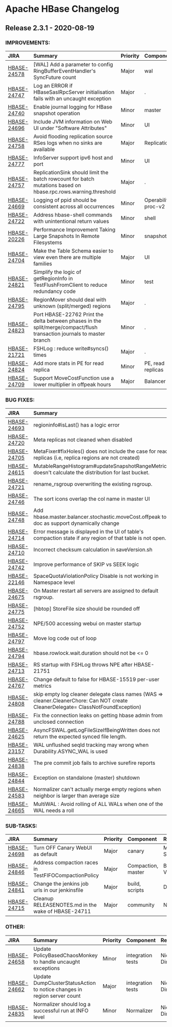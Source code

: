 
<!---
# Licensed to the Apache Software Foundation (ASF) under one
# or more contributor license agreements.  See the NOTICE file
# distributed with this work for additional information
# regarding copyright ownership.  The ASF licenses this file
# to you under the Apache License, Version 2.0 (the
# "License"); you may not use this file except in compliance
# with the License.  You may obtain a copy of the License at
#
#     http://www.apache.org/licenses/LICENSE-2.0
#
# Unless required by applicable law or agreed to in writing, software
# distributed under the License is distributed on an "AS IS" BASIS,
# WITHOUT WARRANTIES OR CONDITIONS OF ANY KIND, either express or implied.
# See the License for the specific language governing permissions and
# limitations under the License.
-->
# Apache HBase Changelog

## Release 2.3.1 - 2020-08-19



### IMPROVEMENTS:

| JIRA | Summary | Priority | Component | Reporter | Contributor |
|:---- |:---- | :--- |:---- |:---- |:---- |
| [HBASE-24578](https://issues.apache.org/jira/browse/HBASE-24578) | [WAL] Add a parameter to config RingBufferEventHandler's SyncFuture count |  Major | wal | Reid Chan | wenfeiyi666 |
| [HBASE-24747](https://issues.apache.org/jira/browse/HBASE-24747) | Log an ERROR if HBaseSaslRpcServer initialisation fails with an uncaught exception |  Major | . | Wellington Chevreuil | Wellington Chevreuil |
| [HBASE-24740](https://issues.apache.org/jira/browse/HBASE-24740) | Enable journal logging for HBase snapshot operation |  Minor | master | Sandeep Guggilam | Sandeep Guggilam |
| [HBASE-24696](https://issues.apache.org/jira/browse/HBASE-24696) | Include JVM information on Web UI under "Software Attributes" |  Minor | UI | Nick Dimiduk | Mingliang Liu |
| [HBASE-24758](https://issues.apache.org/jira/browse/HBASE-24758) | Avoid flooding replication source RSes logs when no sinks are available |  Major | Replication | Wellington Chevreuil | Wellington Chevreuil |
| [HBASE-24777](https://issues.apache.org/jira/browse/HBASE-24777) | InfoServer support ipv6 host and port |  Minor | UI | Yechao Chen | Yechao Chen |
| [HBASE-24757](https://issues.apache.org/jira/browse/HBASE-24757) | ReplicationSink should limit the batch rowcount for batch mutations based on hbase.rpc.rows.warning.threshold |  Major | . | Viraj Jasani | Viraj Jasani |
| [HBASE-24669](https://issues.apache.org/jira/browse/HBASE-24669) | Logging of ppid should be consistent across all occurrences |  Minor | Operability, proc-v2 | Nick Dimiduk | niuyulin |
| [HBASE-24722](https://issues.apache.org/jira/browse/HBASE-24722) | Address hbase-shell commands with unintentional return values |  Minor | shell | Elliot Miller | Elliot Miller |
| [HBASE-20226](https://issues.apache.org/jira/browse/HBASE-20226) | Performance Improvement Taking Large Snapshots In Remote Filesystems |  Minor | snapshots | Saad Mufti | Bharath Vissapragada |
| [HBASE-24704](https://issues.apache.org/jira/browse/HBASE-24704) | Make the Table Schema easier to view even there are multiple families |  Major | UI | Zheng Wang | Zheng Wang |
| [HBASE-24821](https://issues.apache.org/jira/browse/HBASE-24821) | Simplify the logic of getRegionInfo in TestFlushFromClient to reduce redundancy code |  Minor | test | Zheng Wang | Zheng Wang |
| [HBASE-24795](https://issues.apache.org/jira/browse/HBASE-24795) | RegionMover should deal with unknown (split/merged) regions |  Major | . | Viraj Jasani | Viraj Jasani |
| [HBASE-24823](https://issues.apache.org/jira/browse/HBASE-24823) | Port HBASE-22762 Print the delta between phases in the split/merge/compact/flush transaction journals to master branch |  Minor | . | Sandeep Guggilam | Sandeep Guggilam |
| [HBASE-21721](https://issues.apache.org/jira/browse/HBASE-21721) | FSHLog : reduce write#syncs() times |  Major | . | Bo Cui | Bo Cui |
| [HBASE-24824](https://issues.apache.org/jira/browse/HBASE-24824) | Add more stats in PE for read replica |  Minor | PE, read replicas | Huaxiang Sun | Huaxiang Sun |
| [HBASE-24709](https://issues.apache.org/jira/browse/HBASE-24709) | Support MoveCostFunction use a lower multiplier in offpeak hours |  Major | Balancer | Zheng Wang | Zheng Wang |


### BUG FIXES:

| JIRA | Summary | Priority | Component | Reporter | Contributor |
|:---- |:---- | :--- |:---- |:---- |:---- |
| [HBASE-24693](https://issues.apache.org/jira/browse/HBASE-24693) | regioninfo#isLast() has a logic error |  Minor | . | Bo Cui | Bo Cui |
| [HBASE-24720](https://issues.apache.org/jira/browse/HBASE-24720) | Meta replicas not cleaned when disabled |  Minor | read replicas | Szabolcs Bukros | Szabolcs Bukros |
| [HBASE-24705](https://issues.apache.org/jira/browse/HBASE-24705) | MetaFixer#fixHoles() does not include the case for read replicas (i.e, replica regions are not created) |  Major | read replicas | Huaxiang Sun | Huaxiang Sun |
| [HBASE-24615](https://issues.apache.org/jira/browse/HBASE-24615) | MutableRangeHistogram#updateSnapshotRangeMetrics doesn't calculate the distribution for last bucket. |  Major | metrics | Rushabh Shah | wenfeiyi666 |
| [HBASE-24721](https://issues.apache.org/jira/browse/HBASE-24721) | rename\_rsgroup overwriting the existing rsgroup. |  Major | . | chiranjeevi | Mohammad Arshad |
| [HBASE-24746](https://issues.apache.org/jira/browse/HBASE-24746) | The sort icons overlap the col name in master UI |  Major | UI | Zheng Wang | Zheng Wang |
| [HBASE-24748](https://issues.apache.org/jira/browse/HBASE-24748) | Add hbase.master.balancer.stochastic.moveCost.offpeak to doc as support dynamically change |  Minor | documentation | Zheng Wang | Zheng Wang |
| [HBASE-24714](https://issues.apache.org/jira/browse/HBASE-24714) | Error message is displayed in the UI of table's compaction state if any region of that table is not open. |  Major | Compaction, UI | Sanjeet Nishad | Sanjeet Nishad |
| [HBASE-24710](https://issues.apache.org/jira/browse/HBASE-24710) | Incorrect checksum calculation in saveVersion.sh |  Major | scripts | Peter Somogyi | Peter Somogyi |
| [HBASE-24742](https://issues.apache.org/jira/browse/HBASE-24742) | Improve performance of SKIP vs SEEK logic |  Major | Performance, regionserver | Lars Hofhansl | Lars Hofhansl |
| [HBASE-22146](https://issues.apache.org/jira/browse/HBASE-22146) | SpaceQuotaViolationPolicy Disable is not working in Namespace level |  Major | . | Uma Maheswari | Surbhi Kochhar |
| [HBASE-24675](https://issues.apache.org/jira/browse/HBASE-24675) | On Master restart all servers are assigned to default rsgroup. |  Major | rsgroup | Mohammad Arshad | Mohammad Arshad |
| [HBASE-24775](https://issues.apache.org/jira/browse/HBASE-24775) | [hbtop] StoreFile size should be rounded off |  Minor | hbtop | Toshihiro Suzuki | Toshihiro Suzuki |
| [HBASE-24752](https://issues.apache.org/jira/browse/HBASE-24752) | NPE/500 accessing webui on master startup |  Minor | master | Nick Dimiduk | wenfeiyi666 |
| [HBASE-24797](https://issues.apache.org/jira/browse/HBASE-24797) | Move log code out of loop |  Minor | Normalizer | Sun Xin | Sun Xin |
| [HBASE-24794](https://issues.apache.org/jira/browse/HBASE-24794) | hbase.rowlock.wait.duration should not be \<= 0 |  Minor | regionserver | Sean Busbey | Sean Busbey |
| [HBASE-24713](https://issues.apache.org/jira/browse/HBASE-24713) | RS startup with FSHLog throws NPE after HBASE-21751 |  Minor | wal | ramkrishna.s.vasudevan | Gaurav Kanade |
| [HBASE-24767](https://issues.apache.org/jira/browse/HBASE-24767) | Change default to false for HBASE-15519 per-user metrics |  Major | metrics | Michael Stack | Michael Stack |
| [HBASE-24808](https://issues.apache.org/jira/browse/HBASE-24808) | skip empty log cleaner delegate class names (WAS =\> cleaner.CleanerChore: Can NOT create CleanerDelegate= ClassNotFoundException) |  Trivial | . | Michael Stack | Michael Stack |
| [HBASE-24788](https://issues.apache.org/jira/browse/HBASE-24788) | Fix the connection leaks on getting hbase admin from unclosed connection |  Major | mapreduce | Sandeep Pal | Sandeep Pal |
| [HBASE-24625](https://issues.apache.org/jira/browse/HBASE-24625) | AsyncFSWAL.getLogFileSizeIfBeingWritten does not return the expected synced file length. |  Critical | Replication, wal | chenglei | chenglei |
| [HBASE-23157](https://issues.apache.org/jira/browse/HBASE-23157) | WAL unflushed seqId tracking may wrong when Durability.ASYNC\_WAL is used |  Major | regionserver, wal | Lijin Bin | Duo Zhang |
| [HBASE-24838](https://issues.apache.org/jira/browse/HBASE-24838) | The pre commit job fails to archive surefire reports |  Critical | build, scripts | Duo Zhang | Duo Zhang |
| [HBASE-24844](https://issues.apache.org/jira/browse/HBASE-24844) | Exception on standalone (master) shutdown |  Minor | Zookeeper | Nick Dimiduk | wenfeiyi666 |
| [HBASE-24583](https://issues.apache.org/jira/browse/HBASE-24583) | Normalizer can't actually merge empty regions when neighbor is larger than average size |  Major | master, Normalizer | Nick Dimiduk | Nick Dimiduk |
| [HBASE-24665](https://issues.apache.org/jira/browse/HBASE-24665) | MultiWAL :  Avoid rolling of ALL WALs when one of the WAL needs a roll |  Major | wal | wenfeiyi666 | wenfeiyi666 |


### SUB-TASKS:

| JIRA | Summary | Priority | Component | Reporter | Contributor |
|:---- |:---- | :--- |:---- |:---- |:---- |
| [HBASE-24698](https://issues.apache.org/jira/browse/HBASE-24698) | Turn OFF Canary WebUI as default |  Major | canary | Michael Stack | Michael Stack |
| [HBASE-24846](https://issues.apache.org/jira/browse/HBASE-24846) | Address compaction races in TestFIFOCompactionPolicy |  Major | Compaction, master | Bharath Vissapragada | Bharath Vissapragada |
| [HBASE-24841](https://issues.apache.org/jira/browse/HBASE-24841) | Change the jenkins job urls in our jenkinsfile |  Major | build, scripts | Duo Zhang | Duo Zhang |
| [HBASE-24715](https://issues.apache.org/jira/browse/HBASE-24715) | Cleanup RELEASENOTES.md in the wake of HBASE-24711 |  Major | community | Nick Dimiduk | Nick Dimiduk |


### OTHER:

| JIRA | Summary | Priority | Component | Reporter | Contributor |
|:---- |:---- | :--- |:---- |:---- |:---- |
| [HBASE-24658](https://issues.apache.org/jira/browse/HBASE-24658) | Update PolicyBasedChaosMonkey to handle uncaught exceptions |  Minor | integration tests | Nick Dimiduk | Nick Dimiduk |
| [HBASE-24662](https://issues.apache.org/jira/browse/HBASE-24662) | Update DumpClusterStatusAction to notice changes in region server count |  Major | integration tests | Nick Dimiduk | Nick Dimiduk |
| [HBASE-24835](https://issues.apache.org/jira/browse/HBASE-24835) | Normalizer should log a successful run at INFO level |  Minor | Normalizer | Nick Dimiduk | Nick Dimiduk |


